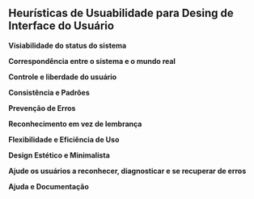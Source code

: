 ## Heurísticas de Usuabilidade para Desing de Interface do Usuário

**Visiabilidade do status do sistema**

**Correspondência entre o sistema e o mundo real**

**Controle e liberdade do usuário**

**Consistência e Padrões**

**Prevenção de Erros**

**Reconhecimento em vez de lembrança**

**Flexibilidade e Eficiência de Uso**

**Design Estético e Minimalista**

**Ajude os usuários a reconhecer, diagnosticar e se recuperar de erros**

**Ajuda e Documentação**
